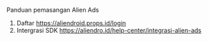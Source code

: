 Panduan pemasangan Alien Ads
1. Daftar https://aliendroid.props.id/login
2. Intergrasi SDK https://aliendro.id/help-center/integrasi-alien-ads 
